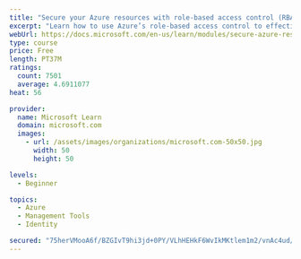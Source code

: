 ```yaml
---
title: "Secure your Azure resources with role-based access control (RBAC)"
excerpt: "Learn how to use Azure’s role-based access control to effectively manage your team’s access to Azure resources."
webUrl: https://docs.microsoft.com/en-us/learn/modules/secure-azure-resources-with-rbac/
type: course
price: Free
length: PT37M
ratings:
  count: 7501
  average: 4.6911077
heat: 56

provider:
  name: Microsoft Learn
  domain: microsoft.com
  images:
    - url: /assets/images/organizations/microsoft.com-50x50.jpg
      width: 50
      height: 50

levels:
  - Beginner

topics:
  - Azure
  - Management Tools
  - Identity

secured: "75herVMooA6f/BZGIvT9hi3jd+0PY/VLhHEHkF6WvIkMKtlem1m2/vnAc4ud/JptHHc/MhFRsrb0cCeQxSL/jJBwggYSwCqDUrnoezjtZIKIbJDzP0XmBXPR7zQJE4HrtUeD85TYZNQ13Ia+ZmcMMpvQXFMCP03oNu1DpDUzRY1jPZEWYG1vX81BUI4cvp3/2azSt1wvrq5ecGjwR69GFCDD3LMRI5eGOSPTJkvItF/+DChHBcCdh8CGztjCnB0yAaotGFlCsJaAs+/jPS4ipSq9oyZPgYrwaJKCuBjWcNfaskbdq64s0h7Ojm3tPrd7bT/4wmBYZ7jZaZBZertk5v2Hzz+csPJeCAEVHVaXyRbt2D5yrbvcP+aN2GmxY7F9z05qAhnw5QvEb7M2BMS0Lml0WQzZmhxJX0ym23K8l0g=;OMHaj4EhYYx7wl5uMn7uWw=="
---
```


